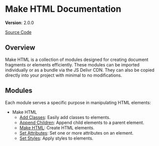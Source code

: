 # Make HTML Documentation

**Version**: 2.0.0

[Source Code](https://cdn.jsdelivr.net/gh/JamesRobertHugginsNgo/make-html@2.0.0/index.js)

## Overview

Make HTML is a collection of modules designed for creating document fragments or elements efficiently. These modules can be imported individually or as a bundle via the JS Delivr CDN. They can also be copied directly into your project with minimal to no modifications.

## Modules

Each module serves a specific purpose in manipulating HTML elements:

- Make HTML
  - [Add Classes](./make-html/add-classes.md): Easily add classes to elements.
  - [Append Children](./make-html/append-children.md): Append child elements to a parent element.
  - [Make HTML](./make-html/make-html.md): Create HTML elements.
  - [Set Attributes](./make-html/set-attributes.md): Set one or more attributes on an element.
  - [Set Styles](./make-html/set-styles.md): Apply styles to elements.
